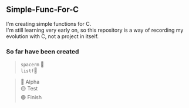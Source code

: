 ## Simple-Func-For-C

I'm creating simple functions for C. <br />
I'm still learning very early on, so this repository is a way of recording my evolution with C, not a project in itself.

### So far have been created
>```spacerm``` 🔴<br />
>```listf```🔴<br />

>🔴 Alpha<br />
>🟡 Test<br />
>🟢 Finish<br />
